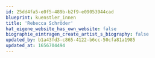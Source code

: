 ```yaml
---
id: 25dd4fa5-e0f5-489b-b2f9-e09053944cad
blueprint: kuenstler_innen
title: 'Rebecca Schröder'
hat_eigene_website_has_own_website: false
biographie_eintragen_create_artist_s_biography: false
updated_by: b1a43fd3-c865-4122-b6cc-50cfa81a1985
updated_at: 1656704494
---
```

